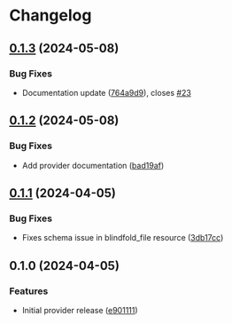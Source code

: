 # Changelog

## [0.1.3](https://github.com/memes/terraform-provider-f5xc/compare/v0.1.2...v0.1.3) (2024-05-08)


### Bug Fixes

* Documentation update ([764a9d9](https://github.com/memes/terraform-provider-f5xc/commit/764a9d91984cbf9e252deaef9275ea71ebe63734)), closes [#23](https://github.com/memes/terraform-provider-f5xc/issues/23)

## [0.1.2](https://github.com/memes/terraform-provider-f5xc/compare/v0.1.1...v0.1.2) (2024-05-08)


### Bug Fixes

* Add provider documentation ([bad19af](https://github.com/memes/terraform-provider-f5xc/commit/bad19afb14f7ba1a81d0fe9c3d8dd175b1b48a0d))

## [0.1.1](https://github.com/memes/terraform-provider-f5xc/compare/v0.1.0...v0.1.1) (2024-04-05)


### Bug Fixes

* Fixes schema issue in blindfold_file resource ([3db17cc](https://github.com/memes/terraform-provider-f5xc/commit/3db17ccf0479b30902947908e5b40dc6a7c911c6))

## 0.1.0 (2024-04-05)


### Features

* Initial provider release ([e901111](https://github.com/memes/terraform-provider-f5xc/commit/e901111dc6422942d8eddd230b3fd18b996ad526))
